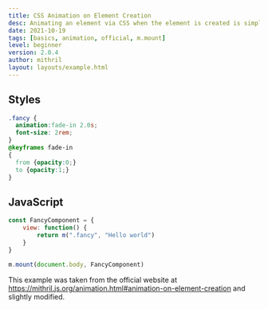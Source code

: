 ```yaml
---
title: CSS Animation on Element Creation
desc: Animating an element via CSS when the element is created is simple. Just add an animation to a CSS class normally.
date: 2021-10-19
tags: [basics, animation, official, m.mount]
level: beginner
version: 2.0.4
author: mithril
layout: layouts/example.html
---
```


## Styles

~~~css
.fancy {
  animation:fade-in 2.0s;
  font-size: 2rem;
}
@keyframes fade-in
{
  from {opacity:0;}
  to {opacity:1;}
}
~~~

## JavaScript

~~~js
const FancyComponent = {
    view: function() {
        return m(".fancy", "Hello world")
    }
}

m.mount(document.body, FancyComponent)
~~~

This example was taken from the official website at <https://mithril.js.org/animation.html#animation-on-element-creation> and slightly modified.
